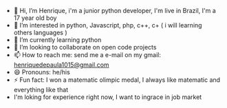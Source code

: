 - 👋 Hi, I’m Henrique, i'm a junior python developer, I'm live in Brazil, I'm a 17 year old boy
- 👀 I’m interested in python, Javascript, php, c++, c+ ( i will learning others languages )
- 🌱 I’m currently learning python
- 💞️ I’m looking to collaborate on open code projects
- 📫 How to reach me: send me a e-mail on my gmail: henriquedepaula1015@gmail.com
- 😄 Pronouns: he/his
- ⚡ Fun fact: I won a matematic olimpic medal, I always like matematic and everything like that
- I'm loking for experience right now, I want to ingrace in job market

<!---
Henrique15-hub/Henrique15-hub is a ✨ special ✨ repository because its `README.md` (this file) appears on your GitHub profile.
You can click the Preview link to take a look at your changes.
--->
